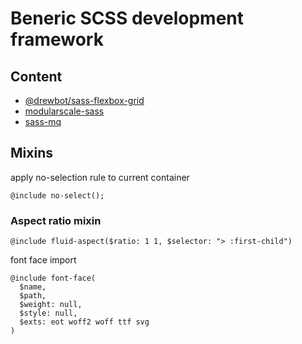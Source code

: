 # Beneric SCSS development framework

## Content

- [@drewbot/sass-flexbox-grid](http://sassflexboxgrid.com/views/documentation.html)
- [modularscale-sass](https://github.com/modularscale/modularscale-sass)
- [sass-mq](https://github.com/sass-mq/sass-mq)

## Mixins

apply no-selection rule to current container

    @include no-select();

### Aspect ratio mixin

    @include fluid-aspect($ratio: 1 1, $selector: "> :first-child")

font face import

    @include font-face(
      $name,
      $path,
      $weight: null,
      $style: null,
      $exts: eot woff2 woff ttf svg
    )
